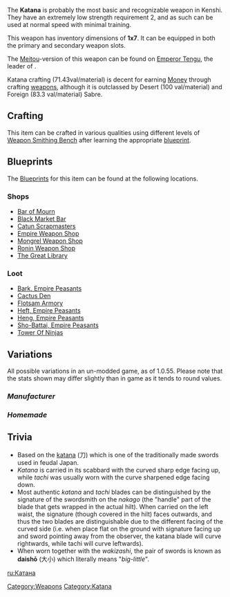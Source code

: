 The **Katana** is probably the most basic and recognizable weapon in
Kenshi. They have an extremely low strength requirement 2, and as such
can be used at normal speed with minimal training.

This weapon has inventory dimensions of **1x7**. It can be equipped in
both the primary and secondary weapon slots.

The [Meitou](Meitou.md "wikilink")-version of this weapon can be found on
[Emperor Tengu](Emperor_Tengu.md "wikilink"), the leader of [](02%20-%20Projects%20&%20Wikis/Kenshi/Kenshi%20Wiki/Kenshi%20Wiki%20Template/United_Cities.md).

Katana crafting (71.43val/material) is decent for earning
[Money](Money_Making_Strategies.md "wikilink") through crafting
[weapons](Weapon_Smith.md "wikilink"), although it is outclassed by Desert
(100 val/material) and Foreign (83.3 val/material) Sabre.

## Crafting

This item can be crafted in various qualities using different levels of
[Weapon Smithing Bench](Weapon_Smithing_Bench.md "wikilink") after learning
the appropriate [blueprint](Blueprints.md "wikilink").

## Blueprints

The [Blueprints](Blueprints.md "wikilink") for this item can be found at
the following locations.

### Shops

- [Bar of Mourn](Bar_of_Mourn.md "wikilink")
- [Black Market Bar](Black_Market_Bar.md "wikilink")
- [Catun Scrapmasters](Catun_Scrapmasters.md "wikilink")
- [Empire Weapon Shop](Empire_Weapon_Shop.md "wikilink")
- [Mongrel Weapon Shop](Mongrel_Weapon_Shop.md "wikilink")
- [Ronin Weapon Shop](Ronin_Weapon_Shop.md "wikilink")
- [The Great Library](The_Great_Library.md "wikilink")

### Loot

- [Bark, Empire Peasants](Bark,_Empire_Peasants "wikilink")
- [Cactus Den](Cactus_Den.md "wikilink")
- [Flotsam Armory](Flotsam_Armory.md "wikilink")
- [Heft, Empire Peasants](Heft,_Empire_Peasants "wikilink")
- [Heng, Empire Peasants](Heng,_Empire_Peasants "wikilink")
- [Sho-Battai, Empire Peasants](Sho-Battai,_Empire_Peasants "wikilink")
- [Tower Of Ninjas](Tower_Of_Ninjas.md "wikilink")

## Variations

All possible variations in an un-modded game, as of 1.0.55. Please note
that the stats shown may differ slightly than in game as it tends to
round values.

### *Manufacturer*

### *Homemade*

## Trivia

- Based on the [katana](wikipedia:katana "wikilink") (刀) which is one
  of the traditionally made swords used in feudal Japan.
- *Katana* is carried in its scabbard with the curved sharp edge facing
  up, while *tachi* was usually worn with the curve sharpened edge
  facing down.
- Most authentic *katana* and *tachi* blades can be distinguished by the
  signature of the swordsmith on the *nakago* (the "handle" part of the
  blade that gets wrapped in the actual hilt). When carried on the left
  waist, the signature (though covered in the hilt) faces outwards, and
  thus the two blades are distinguishable due to the different facing of
  the curved side (i.e. when place flat on the ground with signature
  facing up and sword pointing away from the observer, the katana blade
  will curve rightwards, while tachi will curve leftwards).
- When worn together with the *wakizashi*, the pair of swords is known
  as **daishō** (大小) which literally means "*big-little*".

[ru:Катана](ru:Катана "wikilink")

[Category:Weapons](Category:Weapons "wikilink")
[Category:Katana](Category:Katana "wikilink")